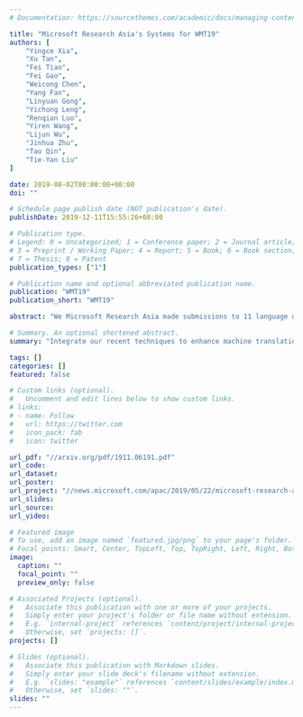 ```yaml
---
# Documentation: https://sourcethemes.com/academic/docs/managing-content/

title: "Microsoft Research Asia's Systems for WMT19"
authors: [
    "Yingce Xia",
    "Xu Tan",
    "Fei Tian",
    "Fei Gao",
    "Weicong Chen",
    "Yang Fan",
    "Linyuan Gong",
    "Yichong Leng",
    "Renqian Luo",
    "Yiren Wang",
    "Lijun Wu",
    "Jinhua Zhu",
    "Tao Qin",
    "Tie-Yan Liu"
]

date: 2019-08-02T00:00:00+00:00
doi: ""

# Schedule page publish date (NOT publication's date).
publishDate: 2019-12-11T15:55:26+08:00

# Publication type.
# Legend: 0 = Uncategorized; 1 = Conference paper; 2 = Journal article;
# 3 = Preprint / Working Paper; 4 = Report; 5 = Book; 6 = Book section;
# 7 = Thesis; 8 = Patent
publication_types: ["1"]

# Publication name and optional abbreviated publication name.
publication: "WMT19"
publication_short: "WMT19"

abstract: "We Microsoft Research Asia made submissions to 11 language directions in the WMT19 news translation tasks. We won the first place for 8 of the 11 directions and the second place for the other three. Our basic systems are built on Transformer, back translation and knowledge distillation. We integrate several of our rececent techniques to enhance the baseline systems: multi-agent dual learning (MADL), masked sequence-to-sequence pre-training (MASS), neural architecture optimization (NAO), and soft contextual data augmentation (SCA)."

# Summary. An optional shortened abstract.
summary: "Integrate our recent techniques to enhance machine translation systems and won the 1st place for 8 directions and 2nd place for 3."

tags: []
categories: []
featured: false

# Custom links (optional).
#   Uncomment and edit lines below to show custom links.
# links:
# - name: Follow
#   url: https://twitter.com
#   icon_pack: fab
#   icon: twitter

url_pdf: "//arxiv.org/pdf/1911.06191.pdf"
url_code:
url_dataset:
url_poster:
url_project: "//news.microsoft.com/apac/2019/05/22/microsoft-research-asia-msra-leads-in-2019-wmt-international-machine-translation-competition/"
url_slides:
url_source:
url_video:

# Featured image
# To use, add an image named `featured.jpg/png` to your page's folder. 
# Focal points: Smart, Center, TopLeft, Top, TopRight, Left, Right, BottomLeft, Bottom, BottomRight.
image:
  caption: ""
  focal_point: ""
  preview_only: false

# Associated Projects (optional).
#   Associate this publication with one or more of your projects.
#   Simply enter your project's folder or file name without extension.
#   E.g. `internal-project` references `content/project/internal-project/index.md`.
#   Otherwise, set `projects: []`.
projects: []

# Slides (optional).
#   Associate this publication with Markdown slides.
#   Simply enter your slide deck's filename without extension.
#   E.g. `slides: "example"` references `content/slides/example/index.md`.
#   Otherwise, set `slides: ""`.
slides: ""
---
```

